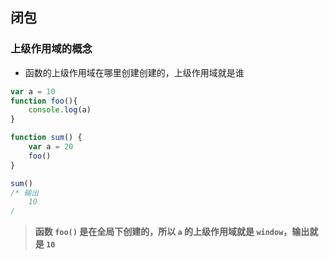 ## 闭包

### 上级作用域的概念
* 函数的上级作用域在哪里创建创建的，上级作用域就是谁
``` js
var a = 10
function foo(){
    console.log(a)
}

function sum() {
    var a = 20
    foo()
}

sum()
/* 输出
    10
/
```
>__函数 `foo()` 是在全局下创建的，所以 `a` 的上级作用域就是 `window`，输出就是 `10`__

